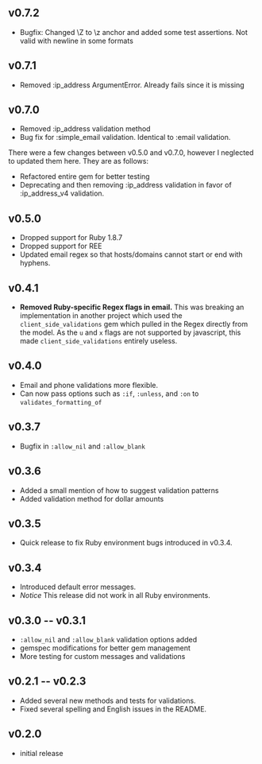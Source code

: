 ## v0.7.2

* Bugfix: Changed \Z to \z anchor and added some test assertions. Not valid with newline in some formats

## v0.7.1

* Removed :ip_address ArgumentError. Already fails since it is missing

## v0.7.0

* Removed :ip_address validation method
* Bug fix for :simple_email validation. Identical to :email validation.

There were a few changes between v0.5.0 and v0.7.0, however I neglected to updated them here. They are as follows:

* Refactored entire gem for better testing
* Deprecating and then removing :ip_address validation in favor of :ip_address_v4 validation.

## v0.5.0
* Dropped support for Ruby 1.8.7
* Dropped support for REE
* Updated email regex so that hosts/domains cannot start or end with hyphens.

## v0.4.1
* __Removed Ruby-specific Regex flags in email.__ This was breaking an implementation in another project which used the `client_side_validations` gem which pulled in the Regex directly from the model. As the `u` and `x` flags are not supported by javascript, this made `client_side_validations` entirely useless.

## v0.4.0

* Email and phone validations more flexible.
* Can now pass options such as `:if`, `:unless`, and `:on` to `validates_formatting_of`

## v0.3.7

* Bugfix in `:allow_nil` and `:allow_blank`

## v0.3.6

* Added a small mention of how to suggest validation patterns
* Added validation method for dollar amounts

## v0.3.5

* Quick release to fix Ruby environment bugs introduced in v0.3.4.

## v0.3.4

* Introduced default error messages.
* *Notice* This release did not work in all Ruby environments.

## v0.3.0 -- v0.3.1

* `:allow_nil` and `:allow_blank` validation options added
* gemspec modifications for better gem management
* More testing for custom messages and validations

## v0.2.1 -- v0.2.3

* Added several new methods and tests for validations.
* Fixed several spelling and English issues in the README.

## v0.2.0

* initial release
